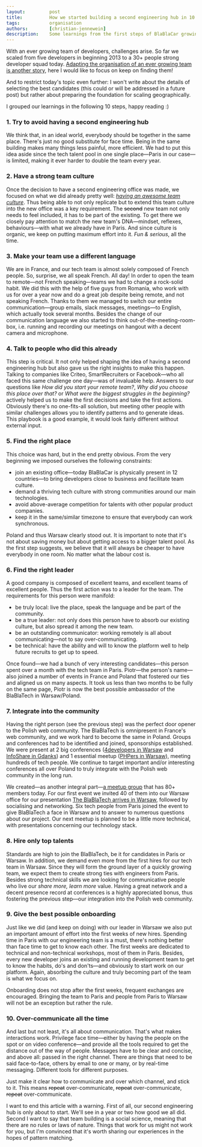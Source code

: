 ```yaml
---
layout:         post
title:          How we started building a second engineering hub in 10 steps
tags:           organisation
authors:        [christian-jennewein]
description:    Some learnings from the first steps of BlaBlaCar growing their tech team beyond one single office.
---
```


With an ever growing team of developers, challenges arise. So far we scaled from five developers in beginning 2013 to a 30+ people strong developer squad today. <a href="/blog/the-history-of-scrum-at-blablacar/">Adapting the organisation of an ever growing team is another story</a>, here I would like to focus on keep on finding them!

And to restrict today's topic even further: I won't write about the details of selecting the best candidates (this could or will be addressed in a future post) but rather about preparing the foundation for scaling geographically. 

I grouped our learnings in the following 10 steps, happy reading :)

### 1. Try to avoid having a second engineering hub

We think that, in an ideal world, everybody should be together in the same place. There's just no good substitute for face time. Being in the same building makes many things less painful, more efficient. We had to put this idea aside since the tech talent pool in one single place—Paris in our case—is limited, making it ever harder to double the team every year.

### 2. Have a strong team culture

Once the decision to have a second engineering office was made, we focused on what we did already pretty well: *[having an awesome team culture](/blog/tag/culture/)*. Thus being able to not only replicate but to extend this team culture into the new office was a key requirement. The <del>second</del> new team not only needs to feel included, it has to be part of the existing. To get there we closely pay attention to match the new team's DNA—mindset, reflexes, behaviours—with what we already have in Paris. And since culture is organic, we keep on putting maximum effort into it. *Fun & serious*, all the time.

### 3. Make your team use a different language

We are in France, and our tech team is almost solely composed of French people. So, surprise, we all speak French. All day! In order to open the team to remote—not French speaking—teams we had to change a rock-solid habit. We did this with the help of five guys from Romania, who work with us for over a year now and do a great job despite being remote, and not speaking French. Thanks to them we managed to switch our entire communication—group emails, slack messages, meetings—to English, which actually took several months. Besides the change of our communication language we also started to think out-of-the-meeting-room-box, i.e. running and recording our meetings on hangout with a decent camera and microphone.

### 4. Talk to people who did this already

This step is critical. It not only helped shaping the idea of having a second engineering hub but also gave us the right insights to make this happen. Talking to companies like Criteo, SmartRecruiters or Facebook—who all faced this same challenge one day—was of invaluable help. Answers to our questions like *How did you start your remote team?*, *Why did you choose this place over that?* or *What were the biggest struggles in the beginning?* actively helped us to make the first decisions and take the first actions. Obviously there's no one-fits-all solution, but meeting other people with similar challenges allows you to identify patterns and to generate ideas. This playbook is a good example, it would look fairly different without external input.

### 5. Find the right place

This choice was hard, but in the end pretty obvious. From the very beginning we imposed ourselves the following constraints: 

- join an existing office—today BlaBlaCar is physically present in 12 countries—to bring developers close to business and facilitate team culture.
- demand a thriving tech culture with strong communities around our main technologies.
- avoid above-average competition for talents with other popular product companies.
- keep it in the same/similar timezone to ensure that everybody can work synchronous.

Poland and thus Warsaw clearly stood out. It is important to note that it's not about saving money but about getting access to a bigger talent pool. As the first step suggests, we believe that it will always be cheaper to have everybody in one room. No matter what the labour cost is.

### 6. Find the right leader

A good company is composed of excellent teams, and excellent teams of excellent people. Thus the first action was to a leader for the team. The requirements for this person were manifold:

- be truly local: live the place, speak the language and be part of the community.
- be a true leader: not only does this person have to absorb our existing culture, but also spread it among the new team.
- be an outstanding communicator: working remotely is all about communicating—not to say over-communicating.
- be technical: have the ability and will to know the platform well to help future recruits to get up to speed.

Once found—we had a bunch of very interesting candidates—this person spent over a month with the tech team in Paris. Piotr—the person's name—also joined a number of events in France and Poland that fostered our ties and aligned us on many aspects. It took us less than two months to be fully on the same page, Piotr is now the best possible ambassador of the BlaBlaTech in Warsaw/Poland.

### 7. Integrate into the community

Having the right person (see the previous step) was the perfect door opener to the Polish web community. The BlaBlaTech is omnipresent in France's web community, and we work hard to become the same in Poland. Groups and conferences had to be identified and joined, sponsorships established. We were present at 2 big conferences ([4developers in Warsaw](http://4developers.org.pl/en/) and [InfoShare in Gdanks](https://infoshare.pl/)) and 1 essential meetup ([PHPers in Warsaw](http://phpers.pl/)), meeting hundreds of tech people. We continue to target important and/or interesting conferences all over Poland to truly integrate with the Polish web community in the long run.

We created—as another integral part—[a meetup group](http://www.meetup.com/BlaBlaCar-Warsaw-Tech-Group/) that has 80+ members today. For our first event we invited 40 of them into our Warsaw office for our presentation [The BlaBlaTech arrives in Warsaw](http://www.meetup.com/BlaBlaCar-Warsaw-Tech-Group/events/221522452/), followed by socialising and networking. Six tech people from Paris joined the event to give BlaBlaTech a face in Warsaw and to answer to numerous questions about our project. Our next meetup is planned to be a little more technical, with presentations concerning our technology stack.

### 8. Hire only top talents

Standards are high to join the BlaBlaTech, be it for candidates in Paris or Warsaw. In addition, we demand even more from the first hires for our tech team in Warsaw. Since they will form the ground layer of a quickly growing team, we expect them to create strong ties with engineers from Paris. Besides strong technical skills we are looking for communicative people who live our *share more, learn more* value. Having a great network and a decent presence record at conferences is a highly appreciated bonus, thus fostering the previous step—our integration into the Polish web community.

### 9. Give the best possible onboarding

Just like we did (and keep on doing) with our leader in Warsaw we also put an important amount of effort into the first weeks of new hires. Spending time in Paris with our engineering team is a must, there's nothing better than face time to get to know each other. The first weeks are dedicated to technical and non-technical workshops, most of them in Paris. Besides, every new developer joins an existing and running development team to get to know the habits, do's and don'ts—and obviously to start work on our platform. Again, absorbing the culture and truly becoming part of the team is what we focus on.

Onboarding does not stop after the first weeks, frequent exchanges are encouraged. Bringing the team to Paris and people from Paris to Warsaw will not be an exception but rather the rule.

### 10. Over-communicate all the time

And last but not least, it's all about communication. That's what makes interactions work. Privilege face time—either by having the people on the spot or on video conference—and provide all the tools required to get the distance out of the way of people. Messages have to be clear and concise, and above all: passed in the right channel. There are things that need to be said face-to-face, others by email to one or many, or by real-time messaging. Different tools for different purposes. 

Just make it clear how to communicate and over which channel, and stick to it. This means <del>repeat</del> over-communicate, <del>repeat</del> over-communicate, <del>repeat</del> over-communicate.

I want to end this article with a warning. First of all, our second engineering hub is only about to start. We'll see in a year or two how good we all did.
Second I want to say that team building is a social science, meaning that there are no rules or laws of nature. Things that work for us might not work for you, but I'm convinced that it's worth sharing our experiences in the hopes of pattern matching.